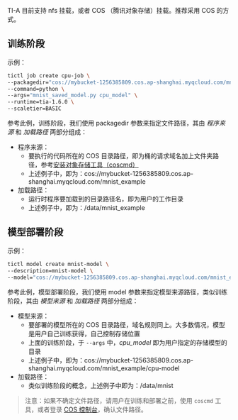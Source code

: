 TI-A 目前支持 nfs 挂载，或者 COS （腾讯对象存储）挂载。推荐采用 COS 的方式。

## 训练阶段

示例：

```bash
tictl job create cpu-job \
--packagedir="cos://mybucket-1256385809.cos.ap-shanghai.myqcloud.com/mnist_example:/data/mnist_example" \
--command=python \
--args="mnist_saved_model.py cpu_model" \
--runtime=tia-1.6.0 \
--scaletier=BASIC
```

参考此例，训练阶段，我们使用 packagedir 参数来指定文件路径，其由 *程序来源* 和 *加载路径* 两部分组成：

- 程序来源：
  - 要执行的代码所在的 COS 目录路径，即为桶的请求域名加上文件夹路径，参考[安装对象存储工具（coscmd）](#安装对象存储工具（coscmd）)
  - 上述例子中，即为：cos://mybucket-1256385809.cos.ap-shanghai.myqcloud.com/mnist_example
- 加载路径：
  - 运行时程序要加载到的目录路径名，即为用户的工作目录
  - 上述例子中，即为：/data/mnist_example

## 模型部署阶段

示例：

```bash
tictl model create mnist-model \
--description=mnist-model \
--model="cos://mybucket-1256385809.cos.ap-shanghai.myqcloud.com/mnist_example/cpu-model:/data/mnist"
```

参考此例，模型部署阶段，我们使用 model 参数来指定模型来源路径，类似训练阶段，其由 *模型来源* 和 *加载路径* 两部分组成：

- 模型来源：
  - 要部署的模型所在的 COS 目录路径，域名规则同上。大多数情况，模型是用户自己训练获得，自己控制存储位置
  - 上面的训练阶段，于 `--args` 中，*cpu_model* 即为用户指定的存储模型的目录
  - 上述例子中，即为：cos://mybucket-1256385809.cos.ap-shanghai.myqcloud.com/mnist_example/cpu-model
- 加载路径：
  - 类似训练阶段的概念，上述例子中即为：/data/mnist

> 注意：如果不确定文件路径，请用户在训练和部署之前，使用 `coscmd` 工具，或者登录 [COS 控制台](#https://console.cloud.tencent.com/cos)，确认文件路径。